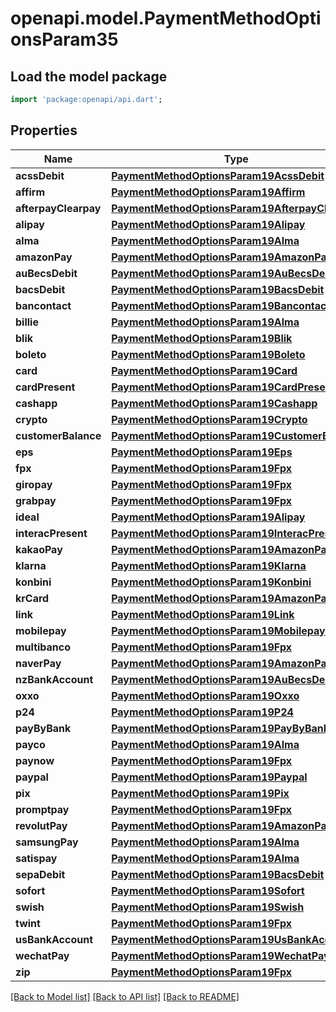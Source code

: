 # openapi.model.PaymentMethodOptionsParam35

## Load the model package
```dart
import 'package:openapi/api.dart';
```

## Properties
Name | Type | Description | Notes
------------ | ------------- | ------------- | -------------
**acssDebit** | [**PaymentMethodOptionsParam19AcssDebit**](PaymentMethodOptionsParam19AcssDebit.md) |  | [optional] 
**affirm** | [**PaymentMethodOptionsParam19Affirm**](PaymentMethodOptionsParam19Affirm.md) |  | [optional] 
**afterpayClearpay** | [**PaymentMethodOptionsParam19AfterpayClearpay**](PaymentMethodOptionsParam19AfterpayClearpay.md) |  | [optional] 
**alipay** | [**PaymentMethodOptionsParam19Alipay**](PaymentMethodOptionsParam19Alipay.md) |  | [optional] 
**alma** | [**PaymentMethodOptionsParam19Alma**](PaymentMethodOptionsParam19Alma.md) |  | [optional] 
**amazonPay** | [**PaymentMethodOptionsParam19AmazonPay**](PaymentMethodOptionsParam19AmazonPay.md) |  | [optional] 
**auBecsDebit** | [**PaymentMethodOptionsParam19AuBecsDebit**](PaymentMethodOptionsParam19AuBecsDebit.md) |  | [optional] 
**bacsDebit** | [**PaymentMethodOptionsParam19BacsDebit**](PaymentMethodOptionsParam19BacsDebit.md) |  | [optional] 
**bancontact** | [**PaymentMethodOptionsParam19Bancontact**](PaymentMethodOptionsParam19Bancontact.md) |  | [optional] 
**billie** | [**PaymentMethodOptionsParam19Alma**](PaymentMethodOptionsParam19Alma.md) |  | [optional] 
**blik** | [**PaymentMethodOptionsParam19Blik**](PaymentMethodOptionsParam19Blik.md) |  | [optional] 
**boleto** | [**PaymentMethodOptionsParam19Boleto**](PaymentMethodOptionsParam19Boleto.md) |  | [optional] 
**card** | [**PaymentMethodOptionsParam19Card**](PaymentMethodOptionsParam19Card.md) |  | [optional] 
**cardPresent** | [**PaymentMethodOptionsParam19CardPresent**](PaymentMethodOptionsParam19CardPresent.md) |  | [optional] 
**cashapp** | [**PaymentMethodOptionsParam19Cashapp**](PaymentMethodOptionsParam19Cashapp.md) |  | [optional] 
**crypto** | [**PaymentMethodOptionsParam19Crypto**](PaymentMethodOptionsParam19Crypto.md) |  | [optional] 
**customerBalance** | [**PaymentMethodOptionsParam19CustomerBalance**](PaymentMethodOptionsParam19CustomerBalance.md) |  | [optional] 
**eps** | [**PaymentMethodOptionsParam19Eps**](PaymentMethodOptionsParam19Eps.md) |  | [optional] 
**fpx** | [**PaymentMethodOptionsParam19Fpx**](PaymentMethodOptionsParam19Fpx.md) |  | [optional] 
**giropay** | [**PaymentMethodOptionsParam19Fpx**](PaymentMethodOptionsParam19Fpx.md) |  | [optional] 
**grabpay** | [**PaymentMethodOptionsParam19Fpx**](PaymentMethodOptionsParam19Fpx.md) |  | [optional] 
**ideal** | [**PaymentMethodOptionsParam19Alipay**](PaymentMethodOptionsParam19Alipay.md) |  | [optional] 
**interacPresent** | [**PaymentMethodOptionsParam19InteracPresent**](PaymentMethodOptionsParam19InteracPresent.md) |  | [optional] 
**kakaoPay** | [**PaymentMethodOptionsParam19AmazonPay**](PaymentMethodOptionsParam19AmazonPay.md) |  | [optional] 
**klarna** | [**PaymentMethodOptionsParam19Klarna**](PaymentMethodOptionsParam19Klarna.md) |  | [optional] 
**konbini** | [**PaymentMethodOptionsParam19Konbini**](PaymentMethodOptionsParam19Konbini.md) |  | [optional] 
**krCard** | [**PaymentMethodOptionsParam19AmazonPay**](PaymentMethodOptionsParam19AmazonPay.md) |  | [optional] 
**link** | [**PaymentMethodOptionsParam19Link**](PaymentMethodOptionsParam19Link.md) |  | [optional] 
**mobilepay** | [**PaymentMethodOptionsParam19Mobilepay**](PaymentMethodOptionsParam19Mobilepay.md) |  | [optional] 
**multibanco** | [**PaymentMethodOptionsParam19Fpx**](PaymentMethodOptionsParam19Fpx.md) |  | [optional] 
**naverPay** | [**PaymentMethodOptionsParam19AmazonPay**](PaymentMethodOptionsParam19AmazonPay.md) |  | [optional] 
**nzBankAccount** | [**PaymentMethodOptionsParam19AuBecsDebit**](PaymentMethodOptionsParam19AuBecsDebit.md) |  | [optional] 
**oxxo** | [**PaymentMethodOptionsParam19Oxxo**](PaymentMethodOptionsParam19Oxxo.md) |  | [optional] 
**p24** | [**PaymentMethodOptionsParam19P24**](PaymentMethodOptionsParam19P24.md) |  | [optional] 
**payByBank** | [**PaymentMethodOptionsParam19PayByBank**](PaymentMethodOptionsParam19PayByBank.md) |  | [optional] 
**payco** | [**PaymentMethodOptionsParam19Alma**](PaymentMethodOptionsParam19Alma.md) |  | [optional] 
**paynow** | [**PaymentMethodOptionsParam19Fpx**](PaymentMethodOptionsParam19Fpx.md) |  | [optional] 
**paypal** | [**PaymentMethodOptionsParam19Paypal**](PaymentMethodOptionsParam19Paypal.md) |  | [optional] 
**pix** | [**PaymentMethodOptionsParam19Pix**](PaymentMethodOptionsParam19Pix.md) |  | [optional] 
**promptpay** | [**PaymentMethodOptionsParam19Fpx**](PaymentMethodOptionsParam19Fpx.md) |  | [optional] 
**revolutPay** | [**PaymentMethodOptionsParam19AmazonPay**](PaymentMethodOptionsParam19AmazonPay.md) |  | [optional] 
**samsungPay** | [**PaymentMethodOptionsParam19Alma**](PaymentMethodOptionsParam19Alma.md) |  | [optional] 
**satispay** | [**PaymentMethodOptionsParam19Alma**](PaymentMethodOptionsParam19Alma.md) |  | [optional] 
**sepaDebit** | [**PaymentMethodOptionsParam19BacsDebit**](PaymentMethodOptionsParam19BacsDebit.md) |  | [optional] 
**sofort** | [**PaymentMethodOptionsParam19Sofort**](PaymentMethodOptionsParam19Sofort.md) |  | [optional] 
**swish** | [**PaymentMethodOptionsParam19Swish**](PaymentMethodOptionsParam19Swish.md) |  | [optional] 
**twint** | [**PaymentMethodOptionsParam19Fpx**](PaymentMethodOptionsParam19Fpx.md) |  | [optional] 
**usBankAccount** | [**PaymentMethodOptionsParam19UsBankAccount**](PaymentMethodOptionsParam19UsBankAccount.md) |  | [optional] 
**wechatPay** | [**PaymentMethodOptionsParam19WechatPay**](PaymentMethodOptionsParam19WechatPay.md) |  | [optional] 
**zip** | [**PaymentMethodOptionsParam19Fpx**](PaymentMethodOptionsParam19Fpx.md) |  | [optional] 

[[Back to Model list]](../README.md#documentation-for-models) [[Back to API list]](../README.md#documentation-for-api-endpoints) [[Back to README]](../README.md)


